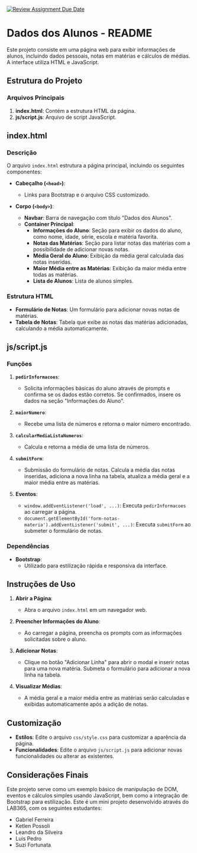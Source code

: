 [![Review Assignment Due Date](https://classroom.github.com/assets/deadline-readme-button-24ddc0f5d75046c5622901739e7c5dd533143b0c8e959d652212380cedb1ea36.svg)](https://classroom.github.com/a/ZYKiVGq6)

# Dados dos Alunos - README

Este projeto consiste em uma página web para exibir informações de alunos, incluindo dados pessoais, notas em matérias e cálculos de médias. A interface utiliza HTML e JavaScript.

## Estrutura do Projeto

### Arquivos Principais

1. **index.html**: Contém a estrutura HTML da página.
2. **js/script.js**: Arquivo de script JavaScript.

## index.html

### Descrição

O arquivo `index.html` estrutura a página principal, incluindo os seguintes componentes:

- **Cabeçalho (`<head>`)**:
  - Links para Bootstrap e o arquivo CSS customizado.
  
- **Corpo (`<body>`)**:
  - **Navbar**: Barra de navegação com título "Dados dos Alunos".
  - **Container Principal**:
    - **Informações do Aluno**: Seção para exibir os dados do aluno, como nome, idade, série, escola e matéria favorita.
    - **Notas das Matérias**: Seção para listar notas das matérias com a possibilidade de adicionar novas notas.
    - **Média Geral do Aluno**: Exibição da média geral calculada das notas inseridas.
    - **Maior Média entre as Matérias**: Exibição da maior média entre todas as matérias.
    - **Lista de Alunos**: Lista de alunos simples.

### Estrutura HTML

- **Formulário de Notas**: Um formulário para adicionar novas notas de matérias.
- **Tabela de Notas**: Tabela que exibe as notas das matérias adicionadas, calculando a média automaticamente.

## js/script.js

### Funções

1. **`pedirInformacoes`**:
   - Solicita informações básicas do aluno através de prompts e confirma se os dados estão corretos. Se confirmados, insere os dados na seção "Informações do Aluno".

2. **`maiorNumero`**:
   - Recebe uma lista de números e retorna o maior número encontrado.

3. **`calcularMediaListaNumeros`**:
   - Calcula e retorna a média de uma lista de números.

4. **`submitForm`**:
   - Submissão do formulário de notas. Calcula a média das notas inseridas, adiciona a nova linha na tabela, atualiza a média geral e a maior média entre as matérias.

5. **Eventos**:
   - `window.addEventListener('load', ...)`: Executa `pedirInformacoes` ao carregar a página.
   - `document.getElementById('form-notas-materia').addEventListener('submit', ...)`: Executa `submitForm` ao submeter o formulário de notas.

### Dependências

- **Bootstrap**:
  - Utilizado para estilização rápida e responsiva da interface.

## Instruções de Uso

1. **Abrir a Página**:
   - Abra o arquivo `index.html` em um navegador web.

2. **Preencher Informações do Aluno**:
   - Ao carregar a página, preencha os prompts com as informações solicitadas sobre o aluno.

3. **Adicionar Notas**:
   - Clique no botão "Adicionar Linha" para abrir o modal e inserir notas para uma nova matéria. Submeta o formulário para adicionar a nova linha na tabela.

4. **Visualizar Médias**:
   - A média geral e a maior média entre as matérias serão calculadas e exibidas automaticamente após a adição de notas.

## Customização

- **Estilos**: Edite o arquivo `css/style.css` para customizar a aparência da página.
- **Funcionalidades**: Edite o arquivo `js/script.js` para adicionar novas funcionalidades ou alterar as existentes.

## Considerações Finais

Este projeto serve como um exemplo básico de manipulação de DOM, eventos e cálculos simples usando JavaScript, bem como a integração de Bootstrap para estilização.
Este é um mini projeto desenvolvido através do LAB365, com os seguintes estudantes:

- Gabriel Ferreira
- Ketlen Possoli
- Leandro da Silveira
- Luis Pedro
- Suzi Fortunata

